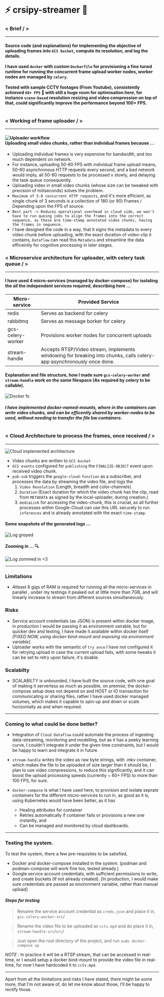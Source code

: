 # :zap: crsipy-streamer :rocket:

### < Brief / >

<hr>

#### Source code (and explanations) for implementing the objective of uploading frames into `GCS bucket`, compute its resolution, and log the details. <br><br>I have used `docker` with custom `Dockerfile` for provisioning a fine tuned runtime for running the concurrent frame upload worker nodes, worker nodes are managed by `celery`. <br><br> Tested with sample CCTV footages (From Youtube), consistently achieved `60+ FPS` :rocket: with still a huge room for optimisation here, for instance `scene-based` resolution resizing and video compression on top of that, could significantly improve the performance beyond 100+ FPS.<br><br>

### < Working of frame uploader / >

<hr>

#### ![Uploader workflow](images/uploader-exp.png) <br> Uploading small video chunks, rather than individual frames because ...

- Uploading individual frames is very expensive for bandwidth, and too much dependent on network.
- For instance, uploading 50-60 FPS with individual frame upload means, 50-60 asynchronous HTTP requests every second, and a bad network would imply, all 50-60 requests to be processed v slowly, and delaying the task queue consequently.
- Uploading video in small video chunks (whose size can be tweaked with precision of miliseconds) solves the problem.
- `Maximum of 5-8 concurrent HTTP requests`, and it's more efficient, as single chunk of 3 seconds is a collection of 180 (or 90) Frames / Depending upon the FPS of source.
- `Best part -> Reduces operational overhead in cloud side, we won't have to run queing jobs to align the frames into the correct sequence, as these are time-stamp annotated video chunks, having the frames in sequence.`
- I have designed the code in a way, that it signs the metadata to every video chunk before uploading, with the exact duration of video-clip it contains, `Dataflow` can read this `Metadata` and streamline the data efficeintly for cognitive processing in later stages.

### < Microservice architecture for uploader, with celery task queue / >

<hr>

#### I have used 4 micro-services (managed by docker-compose) for isolating the all the independent services required, describing here ...

| Micro-service     | Provided Service                                                                                                     |
| ----------------- | -------------------------------------------------------------------------------------------------------------------- |
| redis             | Serves as backend for celery                                                                                         |
| rabbitmq          | Serves as message borker for celery                                                                                  |
| gcs-celery-worker | Provisions worker nodes for concurrent uploads                                                                       |
| stream-handle     | Accepts RTSP/Video stream, implements windowing for breaking into chunks, calls celery-app asynchronously once done. |

#### Explanation and file structure, how I made sure `gcs-celery-worker` and `stream-handle` work on the same filespace (As required by celery to be callable).

![Docker fs](images/docker-fs.png)

##### I have implemented docker-named-mounts, where in the containers can write video chunks, and can be efficently shared by worker-nodes to be used, without needing to transfer the file bw containers.<br><br>

### < Cloud Architecture to process the frames, once received / >

<hr>

![Cloud implemented architecture](images/cloud-arch.png)

- Video chunks are written to `GCS bucket`
- `GCS events` configured for `publishing` the `FINALIZE-OBJECT` event upon received video chunk.
- `pub-sub` triggers the `google-cloud-function` as a subscriber, and processes the data by streaming the video file, and logs the
  1. `Video Resolution` (Length, breadth and color-channels)
  2. `Duration` (Exact duration for which the video chunk has the clip, read from `METADATA` as signed by the local-uploader, during creation.)
  3. `mediaLink` for accessing the video-chunk, this is crucial, as all further processes within Google-Cloud can use this URL securely to run `inferences` and is already annotated with the exact `time-stamp`.

#### Some snapshots of the generated logs ...

![Log groped](images/log-group.png)

#### Zooming in ... :mag:

![Log zommed in <3](images/log-zoomed-in.png)

<hr>

### Limitations

- Atleast 8 gigs of RAM is required for running all the micro-services in parallel , under my testings it peaked out at little more than 7GB, and will linearly increase to stream from different sources simultaneously.

### Risks

- Service account credentials (as JSON) is present within docker image, in production I would be passing it as environment vairable, but for quicker dev and testing, I have made it available within docker itself _[FIXED NOW, using docker-bind-mount and exposing via environment variable]_.
- Uploader works with the semantic of `try once` I have not configured it for retrying upload in case the current upload fails, with some tweaks it can be set to retry upon failure, it's doable.

### Scalabilty

- SCALABILTY is unbounded, I have built the source code, with one goal of making it serverless as much as possible, on premise, the docker-compose setup does not depend on and HOST or IO transaction for communicating or sharing files, rather I have used docker managed volumes, which makes it capable to spin-up and down or scale horizontally as and when required.

<hr>

### Coming to what could be done better?

- Integration of `Cloud Dataflow` could automate the process of ingesting data-streaming, monitoring and modelling, but as it has a peeky learning curve, I couldn't integrate it under the given time constraints, but I would be happy to learn and integrate it in future.

- `stream-handle` writes the video as raw byte strings, with .mkv container, which makes the file to be uploaded of size larger than it should be, I plan to use video compressions, to reduce this significantly, and it can boost the upload processing speeds (currently ~ 60+ FPS) to more than 100 FPS, for sure.

- `docker-compose` is what I have used here, to provision and isolate seprate containers for the different micro-services to run in, as good as it is, using Kubernetes would have been better, as it has
  - Healing attributes for container
  - Retries automatically if container fails or provisions a new one instantly, and
  - Can be managed and monitored by cloud dashboards.

<hr>

### Testing the system.

To test the system, there a few pre-requisites to be satisfied,

- Docker and docker-compose installed in the system. (podman and podman-compose will work fine too, tested already.)
- Google service account credentials, with sufficient permissions to write, and create buckets (If not already created). [In production, I would make sure credentials are passed as environment variable, rather than manual upload]

#### _Steps for testing_

> Rename the service account credential as `creds.json` and place it in, `gcs-celery-worker-src`/

> Rename the video file to be uploaded as `cctv.mp4` and do place it in, `stream-handle-src`/`src`/

> Just open the root directory of the project, and run `sudo docker-compose up`

_NOTE_ : In practice it will be a RTSP stream, that can be accessed in real-time, or I would setup a docker bind-mount to provide the video file in real-time, for now I have hardcoded it to `cctv.mp4`.

<hr>

Apart from all the limitations and risks I have stated, there might be some more, that I'm not aware of, do let me know about those, I'll be happy to rectify those.
